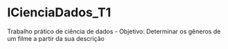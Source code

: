 # ICienciaDados_T1


Trabalho prático de ciência de dados - Objetivo: Determinar os gêneros de um filme a partir da sua descrição
